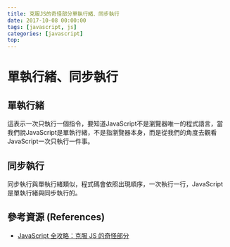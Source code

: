 ```yaml
---
title: 克服JS的奇怪部分單執行緒、同步執行
date: 2017-10-08 00:00:00
tags: [javascript, js]
categories: [javascript]
top:
---
```

# 單執行緒、同步執行
## 單執行緒
這表示一次只執行一個指令，要知道JavaScript不是瀏覽器唯一的程式語言，當我們說JavaScript是單執行緒，不是指瀏覽器本身，而是從我們的角度去觀看JavaScript一次只執行一件事。  
## 同步執行
同步執行與單執行緒類似，程式碼會依照出現順序，一次執行一行，JavaScript是單執行緒與同步執行的。

## 參考資源 (References)
* [JavaScript 全攻略：克服 JS 的奇怪部分](https://www.udemy.com/javascriptjs/learn/v4/overview)